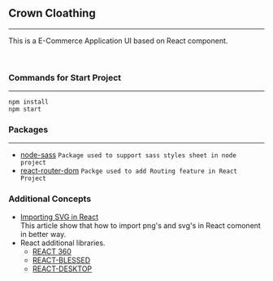 ## Crown Cloathing

---

This is a E-Commerce Application UI based on React component.

<br/>

### Commands for Start Project

---

`npm install`
<br/>
`npm start`

### Packages

---

- [node-sass](https://www.npmjs.com/package/node-sass) `Package used to support sass styles sheet in node project`
- [react-router-dom](https://www.npmjs.com/package/react-router-dom) `Packge used to add Routing feature in React Project`

### Additional Concepts

- [Importing SVG in React](https://create-react-app.dev/docs/adding-images-fonts-and-files/) <br/>
  This article show that how to import png's and svg's in React comonent in better way.
- React additional libraries.
  - [REACT 360](https://facebook.github.io/react-360/)
  - [REACT-BLESSED](https://github.com/Yomguithereal/react-blessed)
  - [REACT-DESKTOP](https://reactdesktop.js.org/)
